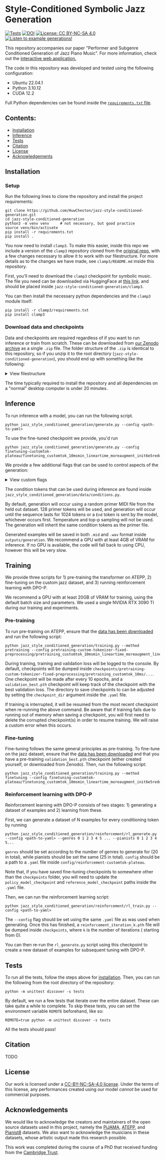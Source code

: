 # Style-Conditioned Symbolic Jazz Generation
[![Tests](https://github.com/HuwCheston/jazz-style-conditioned-generation/actions/workflows/tests.yml/badge.svg)](https://github.com/HuwCheston/jazz-style-conditioned-generation/actions/workflows/tests.yml)
[![DOI](https://zenodo.org/badge/DOI/10.5281/zenodo.15610452.svg)](https://doi.org/10.5281/zenodo.15610452)
[![License: CC BY-NC-SA 4.0](https://img.shields.io/badge/License-CC_BY--NC--SA_4.0-lightgrey.svg)](https://creativecommons.org/licenses/by-nc-sa/4.0/)
[![Listen to example generations!](https://img.shields.io/badge/Listen%20to%20example%20generations!-8A2BE2)](https://huwcheston.github.io/jazz-style-conditioned-generation/index.html)

This repository accompanies our paper "Performer and Subgenre Conditioned Generation of Jazz Piano Music". For more
information, check out
the [interactive web application.](https://huwcheston.github.io/jazz-style-conditioned-generation/index.html)

The code in this repository was developed and tested using the following configuration:

- Ubuntu 22.04.1
- Python 3.10.12
- CUDA 12.2

Full Python dependencies can be found inside the [
`requirements.txt` file](https://github.com/HuwCheston/deep-pianist-identification/blob/main/requirements.txt).

## Contents:

- [Installation](#installation)
- [Inference](#inference)
- [Tests](#tests)
- [Citation](#citation)
- [License](#license)
- [Acknowledgements](#acknowledgements)

## Installation

### Setup

Run the following lines to clone the repository and install the project requirements:

```
git clone https://github.com/HuwCheston/jazz-style-conditioned-generation.git
cd jazz-style-conditioned-generation
python3 -m venv venv     # not necessary, but good practice
source venv/bin/activate
pip install -r requirements.txt
pip install .
```

You now need to install `clamp3`. To make this easier, inside this repo we include a version of the `clamp3` repository
cloned from the [original repo](https://github.com/sanderwood/clamp3), with a few changes necessary to allow it to work
with our filestructure. For more details as to the changes we have made, see `clamp3/README.md` inside this repository.

First, you'll need to download the `clamp3` checkpoint for symbolic music. The file you need can be downloaded via
HuggingFace
at [this link](https://huggingface.co/sander-wood/clamp3/blob/main/weights_clamp3_c2_h_size_768_t_model_FacebookAI_xlm-roberta-base_t_length_128_a_size_768_a_layers_12_a_length_128_s_size_768_s_layers_12_p_size_64_p_length_512.pth).
and should be placed inside `jazz-style-conditioned-generation/clamp3`.

You can then install the necessary python dependencies and the `clamp3` module itself:

```
pip install -r clamp3/requirements.txt
pip install clamp3
```

### Download data and checkpoints

Data and checkpoints are required regardless of if you want to run inference or train from scratch. These can be
downloaded from [our Zenodo archive](https://doi.org/10.5281/zenodo.15610452) as a single `.zip` file. The folder
structure of the `.zip` is identical to this
repository, so if you unzip it to the root directory (`jazz-style-conditioned-generation`), you should end up with
something like the following:

<details>
<summary>View filestructure</summary>

```
.
└── jazz-style-conditioned-generation/
    ├── checkpoints/
    │   ├── finetuning-customtok-plateau/    # pretrained on ATEPP
    │   │   └── finetuning_customtok_10msmin***/
    │   │       ├── tokenizer.json    # dumped tokenizer configuration  
    │   │       └── validation_best.pth    # pytorch model
    │   ├── pretraining-custom-tokenizer-fixed-preprocessing    # finetuned on jazz
    │   │   └── pretraining_customtok_10msmin***/
    │   └── reinforcement-customtok-plateau    # finetuned + DPO-P
    ├── config/    # same file structure as `checkpoints/`
    │   ├── finetuning-customtok-plateau/    # individual folders per experiment
    │   │   └── finetuning_customtok_10msmin***.yaml    # individual .yaml files per run
    │   ├── pretraining-custom-tokenizer-fixed-preprocessing
    │   │   └── ***.yaml 
    │   └── reinforcement-customtok-plateau
    │   │   └── ***.yaml 
    ├── data/
    │   ├── pretraining/
    │   │   └── atepp/
    │   │       ├── one_folder_per_recording/
    │   │       └── ...
    │   └── raw/    # one folder per source dataset
    │       ├── bushgrafts
    │       ├── jja
    │       ├── jtd/
    │       │   ├── one_folder_per_recording/    # all recordings have the same directory structure
    │       │   │   ├── piano_midi.mid    # raw MIDI data
    │       │   │   └── metadata_tivo.json    # scraped TiVo metadata
    │       │   └── ...
    │       ├── pijama
    │       └── pianist8
    └── README.md     # --> you are here!
```

</details>

The time typically required to install the repository and all dependencies on a "normal" desktop computer is under 20
minutes.

## Inference

To run inference with a model, you can run the following script.

```
python jazz_style_conditioned_generation/generate.py --config <path-to-yaml>
```

To use the fine-tuned checkpoint we provide, you'd run

```
python jazz_style_conditioned_generation/generate.py --config finetuning-customtok-plateau/finetuning_customtok_10msmin_lineartime_moreaugment_init6e5reduce10patience5_batch4_1024seq_12l8h768d3072ff.yaml
```

We provide a few additional flags that can be used to control aspects of the generation:

<details>
<summary>View custom flags</summary>

- `--primer-midi`/`-m`: set this to point towards a custom `.mid` file to use as a primer in generation.
- `--n-primer-tokens`/`-n`: set this to control the number of tokens that will be used as a prompt to the model before
  beginning generation.
- `--sequence-len`/`-l`: set this to control the total length of the sequence to generate: must be longer than the
  number of primer tokens.
- `--top-p`/`-p`: control the value of `p` to use in nucleus sampling.
- `--temperature`/`-t`: control the temperature value to use when scaling the probability distribution
- `--pianist`: use this to pass custom pianists to condition the generation. Multiple values are accepted, e.g. `
  --pianist 'Brad Mehldau' --pianist 'Keith Jarrett' will generate MIDI conditioned on Mehldau and Jarrett.
- `--genre`: use this to pass custom genres to condition the generation. Again, multiple values are accepted, e.g. ``
  -genre 'Straight-Ahead Jazz' --genre 'Traditional & Early Jazz'`
- `--time-signature`: custom time signature to use in conditioning. Only one value is accepted, and must be either `3`
  or `4`
- ``--tempo``: custom tempo to use in conditioning, in number of beats per minute. Only one value is accepted, e.g.
  `--tempo 260`
- `--use-track-tokens`: when no custom `--genre`, `--pianist` (etc.) tokens are provided, when `True` we will use the
  metadata already assigned to a track. When `False`, we will not use any conditioning tokens.

</details>

The condition tokens that can be used during inference are found inside
`jazz_style_conditioned_generation/data/conditions.py`.

By default, generation will occur using a random primer MIDI file from the held out dataset. 128 primer tokens will be
used, and generation will occur until the sequence lasts for 1024 tokens or a `End` token is sent by the model,
whichever occurs first. Temperature and top-p sampling will not be used. The generation will inherit the same condition
tokens as the primer file.

Generated examples will be saved in both `.mid` and `.wav` format inside `outputs/generation`. We recommend a GPU with
at least 4GB of VRAM for inference. If no GPU is available, the code will fall back to using CPU, however this will be
very slow.

## Training

We provide three scripts for 1) pre-training the transformer on ATEPP, 2) fine-tuning on the custom jazz dataset, and 3)
running reinforcement learning with DPO-P.

We recommend a GPU with at least 20GB of VRAM for training, using the default batch size and parameters. We used a
single NVIDIA RTX 3090 TI during our training and experiments.

### Pre-training

To run pre-training on ATEPP, ensure that the [data has been downloaded](#installation) and run the following script:

```
python jazz_style_conditioned_generation/training.py --method pretraining --config pretraining-custom-tokenizer-fixed-preprocessing/pretraining_customtok_10msmin_lineartime_moreaugment_linearwarmup10k_1e4_batch4_1024seq_12l8h768d3072ff.yaml
```

During training, training and validation loss will be logged to the console. By default, checkpoints will be dumped
inside `checkpoints/pretraining-custom-tokenizer-fixed-preprocessing/pretraining_customtok_10ms/...`. One checkpoint
will be made after every 10 epochs, and a `validation_best.pth` checkpoint will keep track of the checkpoint with the
best validation loss. The directory to save checkpoints to can be adjusted by setting the `checkpoint_dir` argument
inside the `.yaml` file.

If training is interrupted, it will be resumed from the most recent checkpoint when re-running the above command. Be
aware that if training fails due to running out of memory when saving a checkpoint, you will first need to delete the
corrupted checkpoint(s) in order to resume training. We will raise a custom error when this occurs.

### Fine-tuning

Fine-tuning follows the same general principles as pre-training. To fine-tune on the jazz dataset, ensure that
the [data has been downloaded](#installation) and that you have a pre-training `validation_best.pth` checkpoint (either
created yourself, or downloaded from Zenodo). Then, run the following script:

```
python jazz_style_conditioned_generation/training.py --method finetuning --config finetuning-customtok-plateau/finetuning_customtok_10msmin_lineartime_moreaugment_init6e5reduce10patience5_batch4_1024seq_12l8h768d3072ff.yaml
```

### Reinforcement learning with DPO-P

Reinforcement learning with DPO-P consists of two stages: 1) generating a dataset of examples and 2) learning from
these.

First, we can generate a dataset of N examples for every conditioning token by running

```
python jazz_style_conditioned_generation/reinforcement/rl_generate.py --config <path-to-yaml> --genres 0 1 2 3 4 5 ... --pianists 0 1 2 3 4 5...
```

`genres` should be set according to the number of genres to generate for (20 in total), while pianists should be set the
same (25 in total). `config` should be a path to a `.yaml` file inside `config/reinforcement-customtok-plateau`.

Note that, if you have saved fine-tuning checkpoints to somewhere other than the `checkpoints` folder, you will need to
update the `policy_model_checkpoint` and `reference_model_checkpoint` paths inside the `.yaml` file.

Then, we can run the reinforcement learning script:

```
python jazz_style_conditioned_generation/reinforcement/rl_train.py --config <path-to-yaml>
```

The `--config` flag should be set using the same `.yaml` file as was used when generating. Once this has finished, a
`reinforcement_iteration_k.pth` file will be dumped inside `checkpoints`, where `k` is the number of iterations (
starting from 0).

You can then re-run the `rl_generate.py` script using this checkpoint to create a new dataset of examples for subsequent
tuning with DPO-P.

## Tests

To run all the tests, follow the steps above for [installation](#installation). Then, you can run the following from the
root directory of the repository:

```
python -m unittest discover -s tests
```

By default, we run a few tests that iterate over the entire dataset. These can take quite a while to complete. To skip
these tests, you can set the environment variable `REMOTE` beforehand, like so:

```
REMOTE=true python -m unittest discover -s tests
```

All the tests should pass!

## Citation

TODO

## License

Our work is licensed under a [CC-BY-NC-SA-4.0 license](https://creativecommons.org/licenses/by-nc-sa/4.0/). Under the
terms of this license, any performances created using our model *cannot* be used for commercial purposes.

## Acknowledgements

We would like to acknowledge the creators and maintainers of the open source datasets used in this project, namely
the [PiJAMA](https://github.com/almostimplemented/PiJAMA), [ATEPP](https://github.com/tangjjbetsy/ATEPP),
and [Pianist8](https://zenodo.org/records/5089279) datasets. We also want to acknowledge the musicians in these
datasets, whose artistic output made this research possible.

This work was completed during the course of a PhD that received funding from
the [Cambridge Trust](https://www.cambridgetrust.org/).